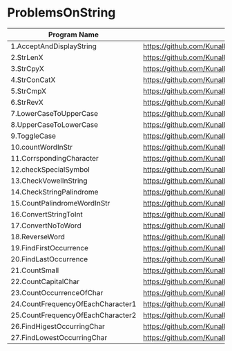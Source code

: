 # ProblemsOnString

| Program Name             | Link Of Souce code                                                                   |
| ----------------- | ------------------------------------------------------------------ |
1.AcceptAndDisplayString   |https://github.com/KunalNarkhedePatil/LogicBuilding/blob/main/ProblemsOnStrings/AcceptAndDisplayString.cpp
2.StrLenX   |https://github.com/KunalNarkhedePatil/LogicBuilding/blob/main/ProblemsOnStrings/StrLenX.cpp
3.StrCpyX   |https://github.com/KunalNarkhedePatil/LogicBuilding/blob/main/ProblemsOnStrings/StrCpyX.cpp
4.StrConCatX   |https://github.com/KunalNarkhedePatil/LogicBuilding/blob/main/ProblemsOnStrings/StrConCatX.cpp
5.StrCmpX   |https://github.com/KunalNarkhedePatil/LogicBuilding/blob/main/ProblemsOnStrings/StrCmpX.cpp
6.StrRevX   |https://github.com/KunalNarkhedePatil/LogicBuilding/blob/main/ProblemsOnStrings/StrRevX.cpp
7.LowerCaseToUpperCase   |https://github.com/KunalNarkhedePatil/LogicBuilding/blob/main/ProblemsOnStrings/LowerCaseToUpperCase.cpp
8.UpperCaseToLowerCase   |https://github.com/KunalNarkhedePatil/LogicBuilding/blob/main/ProblemsOnStrings/UpperCaseToLowerCase.cpp
9.ToggleCase   |https://github.com/KunalNarkhedePatil/LogicBuilding/blob/main/ProblemsOnStrings/ToggleCase.cpp
10.countWordInStr   |https://github.com/KunalNarkhedePatil/LogicBuilding/blob/main/ProblemsOnStrings/countWordInStr.cpp
11.CorrspondingCharacter   |https://github.com/KunalNarkhedePatil/LogicBuilding/blob/main/ProblemsOnStrings/CorrspondingCharacter.cpp
12.checkSpecialSymbol   |https://github.com/KunalNarkhedePatil/LogicBuilding/blob/main/ProblemsOnStrings/checkSpecialSymbol.cpp
13.CheckVowelInString   |https://github.com/KunalNarkhedePatil/LogicBuilding/blob/main/ProblemsOnStrings/CheckVowelInString.cpp
14.CheckStringPalindrome   |https://github.com/KunalNarkhedePatil/LogicBuilding/blob/main/ProblemsOnStrings/CheckStringPalindrome.cpp
15.CountPalindromeWordInStr   |https://github.com/KunalNarkhedePatil/LogicBuilding/blob/main/ProblemsOnStrings/CountPalindromeWordInStr.cpp
16.ConvertStringToInt   |https://github.com/KunalNarkhedePatil/LogicBuilding/blob/main/ProblemsOnStrings/ConvertStringToInt.cpp
17.ConvertNoToWord   |https://github.com/KunalNarkhedePatil/LogicBuilding/blob/main/ProblemsOnStrings/ConvertNoToWord.cpp
18.ReverseWord   |https://github.com/KunalNarkhedePatil/LogicBuilding/blob/main/ProblemsOnStrings/ReverseWord.cpp
19.FindFirstOccurrence   |https://github.com/KunalNarkhedePatil/LogicBuilding/blob/main/ProblemsOnStrings/FindFirstOccurrence.cpp
20.FindLastOccurrence   |https://github.com/KunalNarkhedePatil/LogicBuilding/blob/main/ProblemsOnStrings/FindLastOccurrence.cpp
21.CountSmall   |https://github.com/KunalNarkhedePatil/LogicBuilding/blob/main/ProblemsOnStrings/CountSmall.cpp
22.CountCapitalChar   |https://github.com/KunalNarkhedePatil/LogicBuilding/blob/main/ProblemsOnStrings/CountCapitalChar.cpp
23.CountOccurrenceOfChar   |https://github.com/KunalNarkhedePatil/LogicBuilding/blob/main/ProblemsOnStrings/CountOccurrenceOfChar.cpp
24.CountFrequencyOfEachCharacter1   |https://github.com/KunalNarkhedePatil/LogicBuilding/blob/main/ProblemsOnStrings/CountFrequencyOfEachCharacter1.cpp
25.CountFrequencyOfEachCharacter2   |https://github.com/KunalNarkhedePatil/LogicBuilding/blob/main/ProblemsOnStrings/CountFrequencyOfEachCharacter2.cpp
26.FindHigestOccurringChar   |https://github.com/KunalNarkhedePatil/LogicBuilding/blob/main/ProblemsOnStrings/FindHigestOccurringChar.cpp
27.FindLowestOccurringChar   |https://github.com/KunalNarkhedePatil/LogicBuilding/blob/main/ProblemsOnStrings/FindLowestOccurringChar.cpp